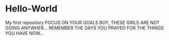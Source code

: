 # Hello-World
My first repository
FOCUS ON YOUR GOALS BOY, THESE GIRLS ARE NOT GOING ANYWHER...
REMEMBER THE DAYS YOU PRAYED FOR THE THINGS YOU HAVE NOW...
